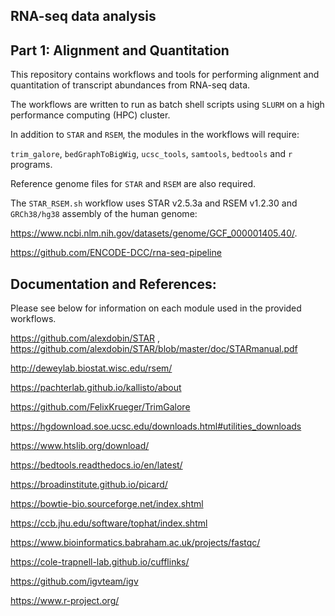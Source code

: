 ## RNA-seq data analysis 

## Part 1: Alignment and Quantitation

This repository contains workflows and tools for performing alignment and quantitation of transcript abundances from RNA-seq data.

The workflows are written to run as batch shell scripts using `SLURM` on a high performance computing (HPC) cluster. 

In addition to `STAR` and `RSEM`, the modules in the workflows will require: 

`trim_galore`, `bedGraphToBigWig`, `ucsc_tools`, `samtools`, `bedtools` and `r` programs.

Reference genome files for `STAR` and `RSEM` are also required.

The `STAR_RSEM.sh` workflow uses STAR v2.5.3a and RSEM v1.2.30 and `GRCh38/hg38` assembly of the human genome:
  
https://www.ncbi.nlm.nih.gov/datasets/genome/GCF_000001405.40/.

https://github.com/ENCODE-DCC/rna-seq-pipeline

## Documentation and References:

Please see below for information on each module used in the provided workflows.
  
  https://github.com/alexdobin/STAR , https://github.com/alexdobin/STAR/blob/master/doc/STARmanual.pdf

http://deweylab.biostat.wisc.edu/rsem/
  
  https://pachterlab.github.io/kallisto/about

https://github.com/FelixKrueger/TrimGalore

https://hgdownload.soe.ucsc.edu/downloads.html#utilities_downloads

https://www.htslib.org/download/
  
https://bedtools.readthedocs.io/en/latest/
  
https://broadinstitute.github.io/picard/
  
https://bowtie-bio.sourceforge.net/index.shtml

https://ccb.jhu.edu/software/tophat/index.shtml

https://www.bioinformatics.babraham.ac.uk/projects/fastqc/
  
https://cole-trapnell-lab.github.io/cufflinks/
  
https://github.com/igvteam/igv

https://www.r-project.org/
  

